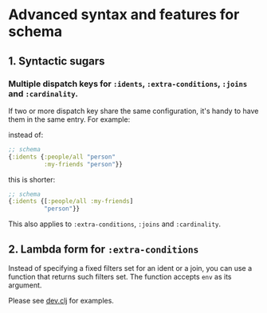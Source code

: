 # Advanced syntax and features for schema

## 1. Syntactic sugars

### Multiple dispatch keys for `:idents`, `:extra-conditions`, `:joins` and `:cardinality`.

If two or more dispatch key share the same configuration, it's handy
to have them in the same entry. For example:

instead of:

```clj
;; schema
{:idents {:people/all "person"
          :my-friends "person"}}
```

this is shorter:

```clj
;; schema
{:idents {[:people/all :my-friends]
          "person"}}
```

This also applies to `:extra-conditions`, `:joins` and `:cardinality`.

## 2. Lambda form for `:extra-conditions`

Instead of specifying a fixed filters set for an ident or a join, you
can use a function that returns such filters set. The function accepts
`env` as its argument.

Please see [dev.clj](/dev/src/dev.clj) for examples.
